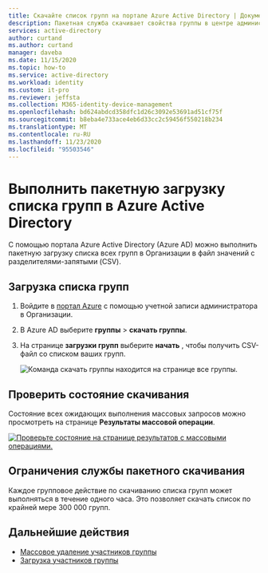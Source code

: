```yaml
---
title: Скачайте список групп на портале Azure Active Directory | Документация Майкрософт
description: Пакетная служба скачивает свойства группы в центре администрирования Azure в Azure Active Directory.
services: active-directory
author: curtand
ms.author: curtand
manager: daveba
ms.date: 11/15/2020
ms.topic: how-to
ms.service: active-directory
ms.workload: identity
ms.custom: it-pro
ms.reviewer: jeffsta
ms.collection: M365-identity-device-management
ms.openlocfilehash: bd624abdcd358dfc1d26c3092e53691ad51cf75f
ms.sourcegitcommit: b8eba4e733ace4eb6d33cc2c59456f550218b234
ms.translationtype: MT
ms.contentlocale: ru-RU
ms.lasthandoff: 11/23/2020
ms.locfileid: "95503546"
---
```

# <a name="bulk-download-a-list-of-groups-in-azure-active-directory"></a>Выполнить пакетную загрузку списка групп в Azure Active Directory

С помощью портала Azure Active Directory (Azure AD) можно выполнить пакетную загрузку списка всех групп в Организации в файл значений с разделителями-запятыми (CSV).

## <a name="to-download-a-list-of-groups"></a>Загрузка списка групп

1. Войдите в [портал Azure](https://portal.azure.com) с помощью учетной записи администратора в Организации.
1. В Azure AD выберите **группы**  >  **скачать группы**.
1. На странице **загрузки групп** выберите **начать** , чтобы получить CSV-файл со списком ваших групп.

   ![Команда скачать группы находится на странице все группы.](./media/groups-bulk-download/bulk-download.png)

## <a name="check-download-status"></a>Проверить состояние скачивания

Состояние всех ожидающих выполнения массовых запросов можно просмотреть на странице **Результаты массовой операции**.

[![Проверьте состояние на странице результатов с массовыми операциями.](./media/groups-bulk-download/bulk-center.png)](./media/groups-bulk-download/bulk-center.png#lightbox)

## <a name="bulk-download-service-limits"></a>Ограничения службы пакетного скачивания

Каждое групповое действие по скачиванию списка групп может выполняться в течение одного часа. Это позволяет скачать список по крайней мере 300 000 групп.

## <a name="next-steps"></a>Дальнейшие действия

- [Массовое удаление участников группы](groups-bulk-remove-members.md)
- [Загрузка участников группы](groups-bulk-download-members.md)
